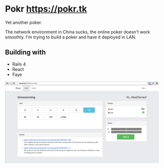 # Pokr https://pokr.tk

Yet another poker.

The network environment in China sucks, the online poker doesn't work smoothly. I'm trying to build a poker and have it deployed in LAN.

## Building with

+ Rails 4
+ React
+ Faye

![screenshot](./screenshot.png)
